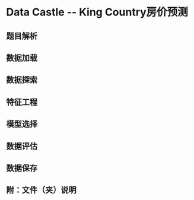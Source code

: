 # Data Castle -- King Country房价预测

## 题目解析

## 数据加载

## 数据探索

## 特征工程

## 模型选择

## 数据评估

## 数据保存

## 附：文件（夹）说明
